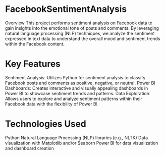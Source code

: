 # FacebookSentimentAnalysis
Overview
This project performs sentiment analysis on Facebook data to gain insights into the emotional tone of posts and comments. By leveraging natural language processing (NLP) techniques, we analyze the sentiment expressed in text data to understand the overall mood and sentiment trends within the Facebook content.

# Key Features
Sentiment Analysis: Utilizes Python for sentiment analysis to classify Facebook posts and comments as positive, negative, or neutral.
Power BI Dashboards: Creates interactive and visually appealing dashboards in Power BI to showcase sentiment trends and patterns.
Data Exploration: Allows users to explore and analyze sentiment patterns within their Facebook data with the flexibility of Power BI.

# Technologies Used
Python
Natural Language Processing (NLP) libraries (e.g., NLTK)
Data visualization with Matplotlib and/or Seaborn
Power BI for data visualization and dashboard creation
